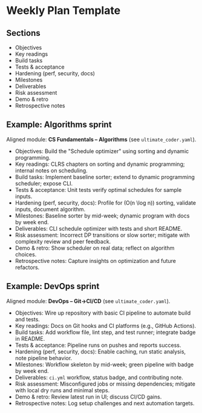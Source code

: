 # Weekly Plan Template

## Sections
- Objectives
- Key readings
- Build tasks
- Tests & acceptance
- Hardening (perf, security, docs)
- Milestones
- Deliverables
- Risk assessment
- Demo & retro
- Retrospective notes

## Example: Algorithms sprint
Aligned module: **CS Fundamentals – Algorithms** (see `ultimate_coder.yaml`).
- Objectives: Build the "Schedule optimizer" using sorting and dynamic programming.
- Key readings: CLRS chapters on sorting and dynamic programming; internal notes on scheduling.
- Build tasks: Implement baseline sorter; extend to dynamic programming scheduler; expose CLI.
- Tests & acceptance: Unit tests verify optimal schedules for sample inputs.
- Hardening (perf, security, docs): Profile for \(O(n \log n)\) sorting, validate inputs, document algorithm.
- Milestones: Baseline sorter by mid-week; dynamic program with docs by week end.
- Deliverables: CLI schedule optimizer with tests and short README.
- Risk assessment: Incorrect DP transitions or slow sorter; mitigate with complexity review and peer feedback.
- Demo & retro: Show scheduler on real data; reflect on algorithm choices.
- Retrospective notes: Capture insights on optimization and future refactors.

## Example: DevOps sprint
Aligned module: **DevOps – Git→CI/CD** (see `ultimate_coder.yaml`).
- Objectives: Wire up repository with basic CI pipeline to automate build and tests.
- Key readings: Docs on Git hooks and CI platforms (e.g., GitHub Actions).
- Build tasks: Add workflow file, lint step, and test runner; integrate badge in README.
- Tests & acceptance: Pipeline runs on pushes and reports success.
- Hardening (perf, security, docs): Enable caching, run static analysis, note pipeline behavior.
- Milestones: Workflow skeleton by mid-week; green pipeline with badge by week end.
- Deliverables: `ci.yml` workflow, status badge, and contributing note.
- Risk assessment: Misconfigured jobs or missing dependencies; mitigate with local dry runs and minimal steps.
- Demo & retro: Review latest run in UI; discuss CI/CD gains.
- Retrospective notes: Log setup challenges and next automation targets.
